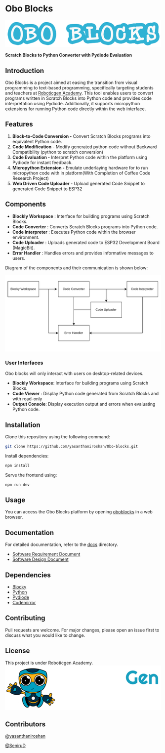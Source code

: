 # Obo Blocks 
![Obo Blocks](/src/assets/obo_blocks.png)

**Scratch Blocks to Python Converter with Pydiode Evaluation**

## Introduction

Obo Blocks is a project aimed at easing the transition from visual programming to text-based programming, specifically targeting students and teachers at [Roboticgen Academy](https://roboticgenacademy.com/). This tool enables users to convert programs written in Scratch Blocks into Python code and provides code interpretation using Pydiode. Additionally, it supports micropython extensions for running Python code directly within the web interface.


## Features

1. **Block-to-Code Conversion -** Convert Scratch Blocks programs into equivalent Python code.
2. **Code Modification** - Modify generated python code without Backward Compatibility (python to scratch conversion)
3. **Code Evaluation -** Interpret Python code within the platform using Pydiode for instant feedback.
4. **Micropython Extension -** Emulate underlaying hardware for to run micropython code with in platform(With Completion of Coffee Code Research Project)
5. **Web Driven Code Uploader** - Upload generated Code Snippet to generated Code Snippet to ESP32

## Components

- **Blockly Workspace** : Interface for building programs using Scratch Blocks.
- **Code Converter** : Converts Scratch Blocks programs into Python code.
- **Code Interpreter** : Executes Python code within the browser environment.
- **Code Uploader** : Uploads generated code to ESP32 Development Board (MagicBit).
- **Error Handler** : Handles errors and provides informative messages to users. 

Diagram of the components and their communication is shown below:

![Component Communication](docs/images/componentcommunication.png)

### User Interfaces

Obo blocks will only interact with users on desktop-related devices.

*   **Blockly Workspace**: Interface for building programs using Scratch Blocks.
*   **Code Viewer** : Display Python code generated from Scratch Blocks and with read-only
*   **Output Console**: Display execution output and errors when evaluating Python code.


## Installation

Clone this repository using the following command:

```bash
git clone https://github.com/yasanthaniroshan/Obo-blocks.git
```
Install dependencies:
```bash
npm install
```
Serve the frontend using:
```bash
npm run dev
```

## Usage

You can access the Obo Blocks platform by opening [oboblocks](https://oboblocks.roboticgenacademy.com/) in a web browser.

## Documentation

For detailed documentation, refer to the [docs](docs) directory.
- [Software Requirement Document](docs/SRS.md)
- [Software Design Document](docs/SDD.md)


## Dependencies

- [Blocky](https://developers.google.com/blockly)
- [Python](https://www.python.org/)
- [Pydiode](https://pyodide.org/en/stable/)
- [Codemirror](https://codemirror.net/)


## Contributing

Pull requests are welcome. For major changes, please open an issue first to discuss what you would like to change.

## License

This project is under Roboticgen Academy. 
![Roboticgen Academy](./src/assets/academyLogo.png)

## Contributors

[@yasanthaniroshan](https://github.com/yasanthaniroshan)

[@SeniruD](https://github.com/SeniruD)

